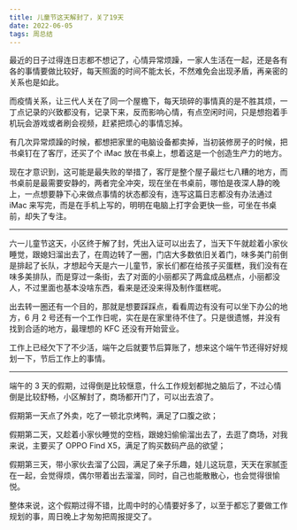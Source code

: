 ```yaml
---
title: 儿童节这天解封了，关了19天
date: 2022-06-05
tags: 周总结
---
```


最近的日子过得连日志都不想记了，心情异常烦躁，一家人生活在一起，还是各有各的事情要做比较好，每天照面的时间不能太长，不然难免会出现矛盾，再亲密的关系也是如此。

而疫情关系，让三代人关在了同一个屋檐下，每天琐碎的事情真的是不胜其烦，一丁点记录的兴致都没有，记录下来，反而影响心情，有点空闲时间，只是想抱着手机玩会游戏或者刷会视频，赶紧把烦心的事情忘掉。

有几次异常烦躁的时候，都想把家里的电脑设备都卖掉，当初装修房子的时候，把书桌钉在了客厅，还买了个 iMac 放在书桌上，想着这是一个创造生产力的地方。

现在才意识到，这可能是最失败的举措了，客厅是整个屋子最烂七八糟的地方，而书桌前是最需要安静的，两者完全冲突，现在坐在书桌前，哪怕是夜深人静的晚上，一点想要静下心来做点事情的状态都没有，连写这篇日志都没有办法通过 iMac 来写完，而是在手机上写的，明明在电脑上打字会更快一些，可坐在书桌前，却失了专注。

---

六一儿童节这天，小区终于解了封，凭出入证可以出去了，当天下午就趁着小家伙睡觉，跟媳妇溜出去了，在周边转了一圈，门店大多数依旧关着门，味多美门前倒是排起了长队，才想起今天是六一儿童节，家长们都在给孩子买蛋糕，我们没有在味多美排队，而是穿过一条街，去了对面的小丽都买了两盒成品糕点，小丽都没人，不过里面也基本没啥东西，看来是还没来得及制作蛋糕呢。

出去转一圈还有一个目的，那就是想要踩踩点，看看周边有没有可以坐下办公的地方，6 月 2 号还有一个工作日呢，实在是在家里待不住了。只是很遗憾，并没有找到合适的地方，最理想的 KFC 还没有开始营业。

工作上已经欠下了不少活，端午之后就要节后算账了，想来这个端午节还得好好规划一下，节后工作上的事情。

---

端午的 3 天的假期，过得倒是比较惬意，什么工作规划都抛之脑后了，不过心情倒是比较舒畅，小区解封了，商场都开门了，可以出去浪了。

假期第一天点了外卖，吃了一顿北京烤鸭，满足了口腹之欲；

假期第二天，又趁着小家伙睡觉的空档，跟媳妇偷偷溜出去了，去逛了商场，对我来说，主要买了 OPPO Find X5，满足了购买数码产品的欲望；

假期第三天，带小家伙去溜了公园，满足了亲子乐趣，娃儿这玩意，天天在家腻歪在一起，会觉得烦，偶尔带着出去溜溜，同时，自己也能散散心，也会觉得很愉悦。

整体来说，这个假期过得不错，比周中时的心情要好多了，以至于都忘了要做工作规划的事，周日晚上才匆匆把周报提交了。

